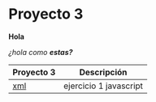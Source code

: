# Proyecto 3

**Hola**

_¿hola como **estas?**_


Proyecto 3|Descripción
-----------|---------
[xml](/proyecto_3/index.html)|ejercicio 1 javascript
